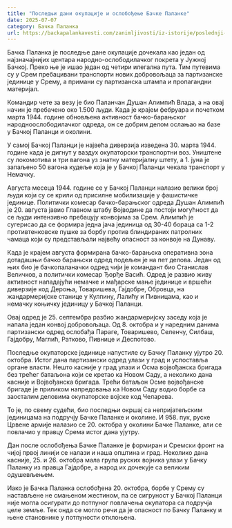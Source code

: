 ```yaml
---
title: "Последњи дани окупације и ослобођење Бачке Паланке"
date: 2025-07-07
category: Бачка Паланка
url: https://backapalankavesti.com/zanimljivosti/iz-istorije/poslednji-dani-okupacije-i-oslobodjenje-backe-palanke3/
---
```


Бачка Паланка је последње дане окупације дочекала као један од најзначајнијих центара народно-ослободилачког покрета у Јужној Бачкој. Преко ње је ишао један од четири илегална пута. Тим путевима су у Срем пребацивани транспорти нових добровољаца за партизанске  јединице у Срему, а примани су партизанска штампа и пропагандни материјал.

Командир чете за везу је био Паланчан Душан Алимпић Влада, а на овај начин је пребачено око 1.500 људи. Када је крајем фебруара и почетком марта 1944. године обновљена активност бачко-барањског народноослободилачког одреда, он се добрим делом ослањао на базе у Бачкој Паланци и околини.

У самој Бачкој Паланци је највећа диверзија изведена 30. марта 1944. године када је дигнут у ваздух окупаторски транспортни воз. Уништене су локомотива и три вагона уз знатну материјалну штету, а 1. јуна је запаљено 50 вагона кудеље која је у Бачкој Паланци чекала транспорт у Немачку.

Августа месеца 1944. године се у Бачкој Паланци налазио велики број људи који су се крили од присилне мобилизације у фашистичке јединице. Политички комесар бачко-барањског одреда Душан Алимпић је 20. августа јавио Главном штабу Војводине да постоји могућност да се људи интензивно пребацују конвојима за Срем. Алимпић је сугерисао да се формира једна јача јединица од 30-40 бораца са 1-2 противтенковске пушке за борбу против блиндираних патролних чамаца који су представљали највећу опасност за конвоје на Дунаву.

Када је крајем августа формирана бачко-барањска оперативна зона дотадашњи бачко барањски одред подељен је на пет делова. Један од њих био је бачкопаланачки одред чији је командант био Станислав Величков, а политички комесар Ђорђе Васић. Одред је развио живу активност нападајући немачке и мађарске мање јединице и вршећи диверзије код Дероња, Товаришева, Гајдобре, Обровца, на жандармеријске станице у Кулпину, Лалићу и Пивницама, као и немачку коњичку јединицу у Бачкој Паланци.

Овај одред је 25. септембра разбио жандармеријску заседу која је напала један конвој добровољаца. Од 8. октобра и у наредним данима партизански одред ослобађа Параге, Товаришево, Селенчу, Силбаш, Гајдобру, Маглић, Ратково, Пивнице и Деспотово.

Последње окупаторске јединице напустиле су Бачку Паланку ујутро 20. октобра. Истог дана партизански одред улази у град и успоставља органе власти. Нешто касније у град улази и Осма војвођанска бригада без трећег батаљона који се кретао ка Новом Саду, а неколико дана касније и Војвођанска бригада. Трећи батаљон Осме војвођанске бригаде је приликом напредовања ка Новом Саду водио борбе са заосталим деловима окупаторске војске код Челарева.

То је, по свему судећи, био последњи окршај са непријатељским јединицама на подручју Бачке Паланке и околине. И 958. пук, руске Црвене армије налазио се 20. октобра у околини Бачке Паланке, али се повлачио у правцу Срема истог дана ујутру.

Дан после ослобођења Бачке Паланке је формиран и Сремски фронт на чијој првој линији се налази и наша општина и град. Неколико дана касније, 25. и 26. октобра мала група руских војника улази у Бачку Паланку из правца Гајдобре, а народ их дочекује са великим одушевљењем.

Иако је Бачка Паланка ослобођена 20. октобра, борбе у Срему су настављене не смањеном жестином, па се сигруност у Бачкој Паланци није могла осигурати до потпуног повлачења окупатора са подручја целе земље. Тек онда се могло речи да је опасност по Бачку Паланку и њене становнике у потпуности отклоњена.
